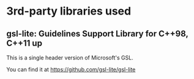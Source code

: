 # 3rd-party libraries used

## gsl-lite: Guidelines Support Library for C++98, C++11 up

This is a single header version of Microsoft's GSL.

You can find it at https://github.com/gsl-lite/gsl-lite
